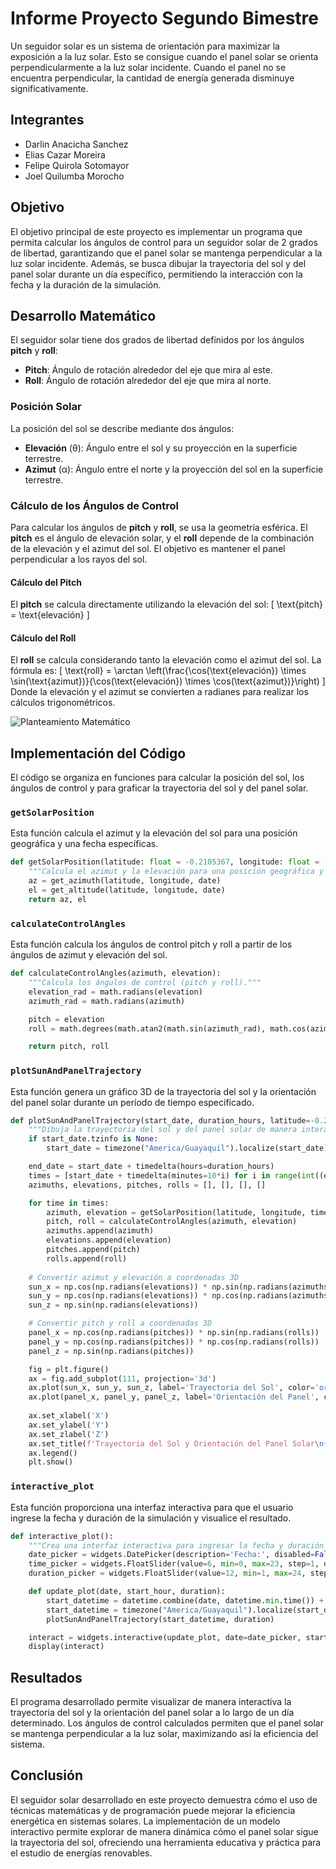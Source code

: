 # Informe Proyecto Segundo Bimestre
Un seguidor solar es un sistema de orientación para maximizar la exposición a la luz solar. Esto se consigue cuando el panel solar se orienta perpendicularmente a la luz solar incidente. Cuando el panel no se encuentra perpendicular, la cantidad de energía generada disminuye significativamente.

## Integrantes
* Darlin Anacicha Sanchez
* Elias Cazar Moreira
* Felipe Quirola Sotomayor
* Joel Quilumba Morocho

## Objetivo
El objetivo principal de este proyecto es implementar un programa que permita calcular los ángulos de control para un seguidor solar de 2 grados de libertad, garantizando que el panel solar se mantenga perpendicular a la luz solar incidente. Además, se busca dibujar la trayectoria del sol y del panel solar durante un día específico, permitiendo la interacción con la fecha y la duración de la simulación.

## Desarrollo Matemático
El seguidor solar tiene dos grados de libertad definidos por los ángulos **pitch** y **roll**:
- **Pitch**: Ángulo de rotación alrededor del eje que mira al este.
- **Roll**: Ángulo de rotación alrededor del eje que mira al norte.

### Posición Solar
La posición del sol se describe mediante dos ángulos:
- **Elevación** (θ): Ángulo entre el sol y su proyección en la superficie terrestre.
- **Azimut** (α): Ángulo entre el norte y la proyección del sol en la superficie terrestre.

### Cálculo de los Ángulos de Control
Para calcular los ángulos de **pitch** y **roll**, se usa la geometría esférica. El **pitch** es el ángulo de elevación solar, y el **roll** depende de la combinación de la elevación y el azimut del sol. El objetivo es mantener el panel perpendicular a los rayos del sol.

#### **Cálculo del Pitch**
El **pitch** se calcula directamente utilizando la elevación del sol:
\[
\text{pitch} = \text{elevación}
\]

#### **Cálculo del Roll**
El **roll** se calcula considerando tanto la elevación como el azimut del sol. La fórmula es:
\[
\text{roll} = \arctan \left(\frac{\cos(\text{elevación}) \times \sin(\text{azimut})}{\cos(\text{elevación}) \times \cos(\text{azimut})}\right)
\]
Donde la elevación y el azimut se convierten a radianes para realizar los cálculos trigonométricos.

![Planteamiento Matemático](https://github.com/iamjoel01/proyecto2bimestre_grupo8/raw/main/Planetamiento%20Matem%C3%A1tico.jpg)

## Implementación del Código
El código se organiza en funciones para calcular la posición del sol, los ángulos de control y para graficar la trayectoria del sol y del panel solar.

### `getSolarPosition`
Esta función calcula el azimut y la elevación del sol para una posición geográfica y una fecha específicas.

```python
def getSolarPosition(latitude: float = -0.2105367, longitude: float = -78.491614, date: datetime = datetime.now(tz=timezone("America/Guayaquil"))):
    """Calcula el azimut y la elevación para una posición geográfica y fecha."""
    az = get_azimuth(latitude, longitude, date)
    el = get_altitude(latitude, longitude, date)
    return az, el
```
### `calculateControlAngles`
Esta función calcula los ángulos de control pitch y roll a partir de los ángulos de azimut y elevación del sol.

```python
def calculateControlAngles(azimuth, elevation):
    """Calcula los ángulos de control (pitch y roll)."""
    elevation_rad = math.radians(elevation)
    azimuth_rad = math.radians(azimuth)

    pitch = elevation
    roll = math.degrees(math.atan2(math.sin(azimuth_rad), math.cos(azimuth_rad)))

    return pitch, roll
```
### `plotSunAndPanelTrajectory`
Esta función genera un gráfico 3D de la trayectoria del sol y la orientación del panel solar durante un período de tiempo especificado.

```python
def plotSunAndPanelTrajectory(start_date, duration_hours, latitude=-0.2105367, longitude=-78.491614):
    """Dibuja la trayectoria del sol y del panel solar de manera interactiva."""
    if start_date.tzinfo is None:
        start_date = timezone("America/Guayaquil").localize(start_date)

    end_date = start_date + timedelta(hours=duration_hours)
    times = [start_date + timedelta(minutes=10*i) for i in range(int((end_date - start_date).total_seconds() / 600))]
    azimuths, elevations, pitches, rolls = [], [], [], []

    for time in times:
        azimuth, elevation = getSolarPosition(latitude, longitude, time)
        pitch, roll = calculateControlAngles(azimuth, elevation)
        azimuths.append(azimuth)
        elevations.append(elevation)
        pitches.append(pitch)
        rolls.append(roll)
    
    # Convertir azimut y elevación a coordenadas 3D
    sun_x = np.cos(np.radians(elevations)) * np.sin(np.radians(azimuths))
    sun_y = np.cos(np.radians(elevations)) * np.cos(np.radians(azimuths))
    sun_z = np.sin(np.radians(elevations))

    # Convertir pitch y roll a coordenadas 3D
    panel_x = np.cos(np.radians(pitches)) * np.sin(np.radians(rolls))
    panel_y = np.cos(np.radians(pitches)) * np.cos(np.radians(rolls))
    panel_z = np.sin(np.radians(pitches))

    fig = plt.figure()
    ax = fig.add_subplot(111, projection='3d')
    ax.plot(sun_x, sun_y, sun_z, label='Trayectoria del Sol', color='orange')
    ax.plot(panel_x, panel_y, panel_z, label='Orientación del Panel', color='blue')
    
    ax.set_xlabel('X')
    ax.set_ylabel('Y')
    ax.set_zlabel('Z')
    ax.set_title(f'Trayectoria del Sol y Orientación del Panel Solar\n{start_date.date()}')
    ax.legend()
    plt.show()
```
### `interactive_plot`
Esta función proporciona una interfaz interactiva para que el usuario ingrese la fecha y duración de la simulación y visualice el resultado.

```python
def interactive_plot():
    """Crea una interfaz interactiva para ingresar la fecha y duración de la simulación."""
    date_picker = widgets.DatePicker(description='Fecha:', disabled=False)
    time_picker = widgets.FloatSlider(value=6, min=0, max=23, step=1, description='Hora Inicial:')
    duration_picker = widgets.FloatSlider(value=12, min=1, max=24, step=1, description='Duración (h):')

    def update_plot(date, start_hour, duration):
        start_datetime = datetime.combine(date, datetime.min.time()) + timedelta(hours=start_hour)
        start_datetime = timezone("America/Guayaquil").localize(start_datetime)
        plotSunAndPanelTrajectory(start_datetime, duration)

    interact = widgets.interactive(update_plot, date=date_picker, start_hour=time_picker, duration=duration_picker)
    display(interact)
```
## Resultados
El programa desarrollado permite visualizar de manera interactiva la trayectoria del sol y la orientación del panel solar a lo largo de un día determinado. Los ángulos de control calculados permiten que el panel solar se mantenga perpendicular a la luz solar, maximizando así la eficiencia del sistema.

## Conclusión
El seguidor solar desarrollado en este proyecto demuestra cómo el uso de técnicas matemáticas y de programación puede mejorar la eficiencia energética en sistemas solares. La implementación de un modelo interactivo permite explorar de manera dinámica cómo el panel solar sigue la trayectoria del sol, ofreciendo una herramienta educativa y práctica para el estudio de energías renovables.
